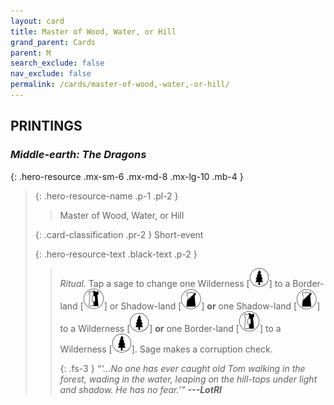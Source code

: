 ```yaml
---
layout: card
title: Master of Wood, Water, or Hill
grand_parent: Cards
parent: M
search_exclude: false
nav_exclude: false
permalink: /cards/master-of-wood,-water,-or-hill/
---
```


## PRINTINGS


### _Middle-earth: The Dragons_

{: .hero-resource .mx-sm-6 .mx-md-8 .mx-lg-10 .mb-4 }
> {: .hero-resource-name .p-1 .pl-2 }
> > <div class="card-mp"></div>
> > <div class="card-name">Master of Wood, Water, or Hill</div>
>
> {: .card-classification .pr-2 }
> Short-event
>
> {: .hero-resource-text .black-text .p-2 }
> > _Ritual._ Tap a sage to change one Wilderness <nobr>[<img src="/assets/images/wilderness.svg">]</nobr> to a Border-land <nobr>[<img src="/assets/images/border-land.svg">]</nobr> or Shadow-land <nobr>[<img src="/assets/images/shadow-land.svg">]</nobr> **or** one Shadow-land <nobr>[<img src="/assets/images/shadow-land.svg">]</nobr> to a Wilderness <nobr>[<img src="/assets/images/wilderness.svg">]</nobr> **or** one Border-land <nobr>[<img src="/assets/images/border-land.svg">]</nobr> to a Wilderness <nobr>[<img src="/assets/images/wilderness.svg">]</nobr>. Sage makes a corruption check.   
> > 
> > {: .fs-3 } 
> > _“‘...No one has ever caught old Tom walking in the forest, wading in the water, leaping on the hill-tops under light and shadow. He has no fear.’”_ ***---&#65279;LotRI*** 
> 
